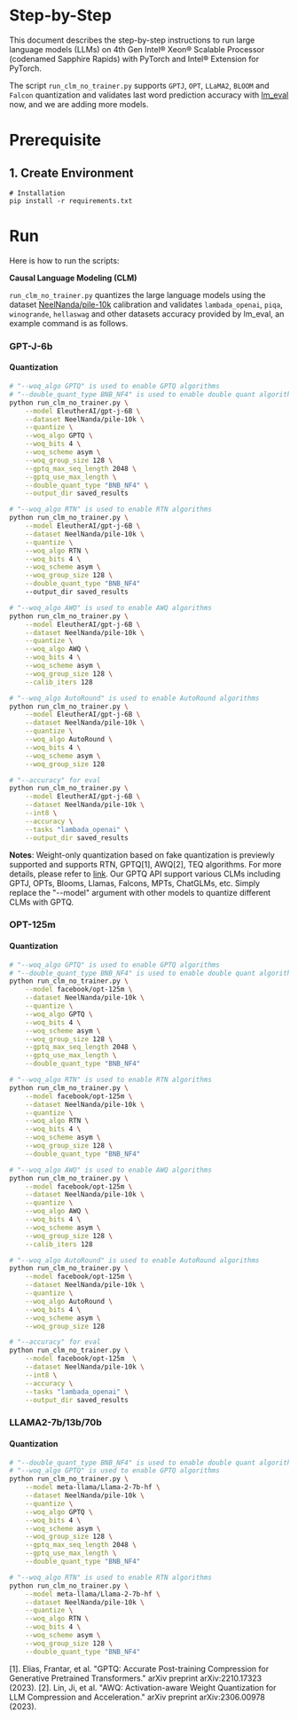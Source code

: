 Step-by-Step
============
This document describes the step-by-step instructions to run large language models (LLMs) on 4th Gen Intel® Xeon® Scalable Processor (codenamed Sapphire Rapids) with PyTorch and Intel® Extension for PyTorch.

The script `run_clm_no_trainer.py` supports `GPTJ`, `OPT`, `LLaMA2`, `BLOOM` and `Falcon` quantization and validates last word prediction accuracy with [lm_eval](https://github.com/EleutherAI/lm-evaluation-harness.git) now, and we are adding more models.

# Prerequisite
## 1. Create Environment
```
# Installation
pip install -r requirements.txt
```

# Run

Here is how to run the scripts:

**Causal Language Modeling (CLM)**

`run_clm_no_trainer.py` quantizes the large language models using the dataset [NeelNanda/pile-10k](https://huggingface.co/datasets/NeelNanda/pile-10k) calibration and validates `lambada_openai`, `piqa`, `winogrande`, `hellaswag` and other datasets accuracy provided by lm_eval, an example command is as follows.
### GPT-J-6b

#### Quantization

```bash
# "--woq_algo GPTQ" is used to enable GPTQ algorithms
# "--double_quant_type BNB_NF4" is used to enable double quant algorithms
python run_clm_no_trainer.py \
    --model EleutherAI/gpt-j-6B \
    --dataset NeelNanda/pile-10k \
    --quantize \
    --woq_algo GPTQ \
    --woq_bits 4 \
    --woq_scheme asym \
    --woq_group_size 128 \
    --gptq_max_seq_length 2048 \
    --gptq_use_max_length \
    --double_quant_type "BNB_NF4" \
    --output_dir saved_results

# "--woq_algo RTN" is used to enable RTN algorithms
python run_clm_no_trainer.py \
    --model EleutherAI/gpt-j-6B \
    --dataset NeelNanda/pile-10k \
    --quantize \
    --woq_algo RTN \
    --woq_bits 4 \
    --woq_scheme asym \
    --woq_group_size 128 \
    --double_quant_type "BNB_NF4"
    --output_dir saved_results

# "--woq_algo AWQ" is used to enable AWQ algorithms
python run_clm_no_trainer.py \
    --model EleutherAI/gpt-j-6B \
    --dataset NeelNanda/pile-10k \
    --quantize \
    --woq_algo AWQ \
    --woq_bits 4 \
    --woq_scheme asym \
    --woq_group_size 128 \
    --calib_iters 128

# "--woq_algo AutoRound" is used to enable AutoRound algorithms
python run_clm_no_trainer.py \
    --model EleutherAI/gpt-j-6B \
    --dataset NeelNanda/pile-10k \
    --quantize \
    --woq_algo AutoRound \
    --woq_bits 4 \
    --woq_scheme asym \
    --woq_group_size 128

# "--accuracy" for eval
python run_clm_no_trainer.py \
    --model EleutherAI/gpt-j-6B \
    --dataset NeelNanda/pile-10k \
    --int8 \
    --accuracy \
    --tasks "lambada_openai" \
    --output_dir saved_results
```
**Notes**: Weight-only quantization based on fake quantization is previewly supported and supports RTN, GPTQ[1], AWQ[2], TEQ algorithms. For more details, please refer to [link](https://github.com/intel/neural-compressor/blob/master/docs/source/quantization_weight_only.md). Our GPTQ API support various CLMs including GPTJ, OPTs, Blooms, Llamas, Falcons, MPTs, ChatGLMs, etc. Simply replace the "--model" argument with other models to quantize different CLMs with GPTQ.


### OPT-125m

#### Quantization

```bash
# "--woq_algo GPTQ" is used to enable GPTQ algorithms
# "--double_quant_type BNB_NF4" is used to enable double quant algorithms
python run_clm_no_trainer.py \
    --model facebook/opt-125m \
    --dataset NeelNanda/pile-10k \
    --quantize \
    --woq_algo GPTQ \
    --woq_bits 4 \
    --woq_scheme asym \
    --woq_group_size 128 \
    --gptq_max_seq_length 2048 \
    --gptq_use_max_length \
    --double_quant_type "BNB_NF4"

# "--woq_algo RTN" is used to enable RTN algorithms
python run_clm_no_trainer.py \
    --model facebook/opt-125m \
    --dataset NeelNanda/pile-10k \
    --quantize \
    --woq_algo RTN \
    --woq_bits 4 \
    --woq_scheme asym \
    --woq_group_size 128 \
    --double_quant_type "BNB_NF4"

# "--woq_algo AWQ" is used to enable AWQ algorithms
python run_clm_no_trainer.py \
    --model facebook/opt-125m \
    --dataset NeelNanda/pile-10k \
    --quantize \
    --woq_algo AWQ \
    --woq_bits 4 \
    --woq_scheme asym \
    --woq_group_size 128 \
    --calib_iters 128

# "--woq_algo AutoRound" is used to enable AutoRound algorithms
python run_clm_no_trainer.py \
    --model facebook/opt-125m \
    --dataset NeelNanda/pile-10k \
    --quantize \
    --woq_algo AutoRound \
    --woq_bits 4 \
    --woq_scheme asym \
    --woq_group_size 128

# "--accuracy" for eval
python run_clm_no_trainer.py \
    --model facebook/opt-125m  \
    --dataset NeelNanda/pile-10k \
    --int8 \
    --accuracy \
    --tasks "lambada_openai" \
    --output_dir saved_results
```

### LLAMA2-7b/13b/70b
#### Quantization

```bash
# "--double_quant_type BNB_NF4" is used to enable double quant algorithms
# "--woq_algo GPTQ" is used to enable GPTQ algorithms
python run_clm_no_trainer.py \
    --model meta-llama/Llama-2-7b-hf \
    --dataset NeelNanda/pile-10k \
    --quantize \
    --woq_algo GPTQ \
    --woq_bits 4 \
    --woq_scheme asym \
    --woq_group_size 128 \
    --gptq_max_seq_length 2048 \
    --gptq_use_max_length \
    --double_quant_type "BNB_NF4"

# "--woq_algo RTN" is used to enable RTN algorithms
python run_clm_no_trainer.py \
    --model meta-llama/Llama-2-7b-hf \
    --dataset NeelNanda/pile-10k \
    --quantize \
    --woq_algo RTN \
    --woq_bits 4 \
    --woq_scheme asym \
    --woq_group_size 128 \
    --double_quant_type "BNB_NF4"
```


[1]. Elias, Frantar, et al. "GPTQ: Accurate Post-training Compression for Generative Pretrained Transformers." arXiv preprint arXiv:2210.17323 (2023).
[2]. Lin, Ji, et al. "AWQ: Activation-aware Weight Quantization for LLM Compression and Acceleration." arXiv preprint arXiv:2306.00978 (2023).
